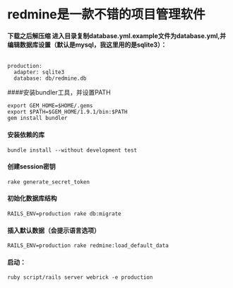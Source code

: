 redmine是一款不错的项目管理软件
===============

#### 下载之后解压缩 进入目录复制database.yml.example文件为database.yml,并编辑数据库设置（默认是mysql，我这里用的是sqlite3）： 

<pre><code>
production:
  adapter: sqlite3
  database: db/redmine.db
</code></pre>

####安装bundler工具，并设置PATH 

	export GEM_HOME=$HOME/.gems
	export $PATH=$GEM_HOME/1.9.1/bin:$PATH
	gem install bundler

#### 安装依赖的库 

	bundle install --without development test

#### 创建session密钥 

	rake generate_secret_token

#### 初始化数据库结构 

	RAILS_ENV=production rake db:migrate

#### 插入默认数据（会提示语言选项） 

	RAILS_ENV=production rake redmine:load_default_data

#### 启动： 

	ruby script/rails server webrick -e production
